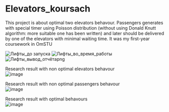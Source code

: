 # Elevators_koursach

This project is about optimal two elevators behavour. Passengers generates with special timer using Poisson distribution (without using Donald Knutt algorithm: more suitable one has been written) and later should be delivered by one of the elevators with minimal waiting time. 
It was my first-year coursework in OmSTU 

![Лифты_до запуска](https://github.com/Roman194/Elevators_koursach/assets/66479764/45c3d392-1f9a-4341-857d-99d9583abee0)
![Лифты_во_время_работы](https://github.com/Roman194/Elevators_koursach/assets/66479764/74655395-af11-419a-ae27-574dda543f2f)
![Лифты_вывод_отчётаpng](https://github.com/Roman194/Elevators_koursach/assets/66479764/2c9771a5-0ea5-4cde-8630-3c3e947e66b3)

Research result with non optimal elevators behavour
<br />
![image](https://github.com/Roman194/Elevators_koursach/assets/66479764/85c651dc-149f-48a4-8eea-1fb0bc1fcb72)

Research result with non optimal passengers behavour
<br />
![image](https://github.com/Roman194/Elevators_koursach/assets/66479764/a04c5a4a-d1e7-4fab-92eb-c756a2a79644)

Research result with optimal behavours
<br />
![image](https://github.com/Roman194/Elevators_koursach/assets/66479764/63acb7fa-4681-4e05-820c-940489fe7aa0)
